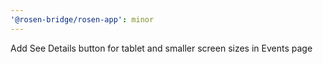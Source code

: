 ```yaml
---
'@rosen-bridge/rosen-app': minor
---
```


Add See Details button for tablet and smaller screen sizes in Events page
